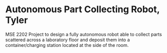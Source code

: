 # Autonomous Part Collecting Robot, Tyler
MSE 2202 Project to design a fully autonomous robot able to collect parts scattered across a laboratory floor and deposit them into a container/charging station located at the side of the room. 
